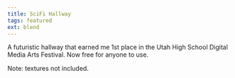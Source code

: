 ```yaml
---
title: SciFi Hallway
tags: featured
ext: blend
---
```

A futuristic hallway that earned me 1st place in the Utah High School Digital Media Arts Festival. Now free for anyone to use.

Note: textures not included.